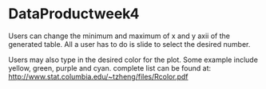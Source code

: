 # DataProductweek4
Users can change the minimum and maximum of x and y axii of the generated table.
All a user has to do is slide to select the desired number.

Users may also type in the desired color for the plot. 
Some example include yellow, green, purple and cyan.
complete list can be found at: http://www.stat.columbia.edu/~tzheng/files/Rcolor.pdf


